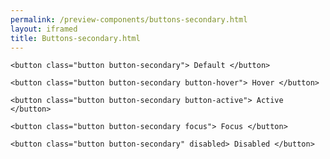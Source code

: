 ```yaml
--- 
permalink: /preview-components/buttons-secondary.html
layout: iframed 
title: Buttons-secondary.html
---
```

<div class="container py-8">

    <button class="button button-secondary"> Default </button>

    <button class="button button-secondary button-hover"> Hover </button>

    <button class="button button-secondary button-active"> Active </button>

    <button class="button button-secondary focus"> Focus </button>

    <button class="button button-secondary" disabled> Disabled </button>

</div>